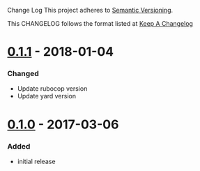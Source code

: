 Change Log
This project adheres to [Semantic Versioning](http://semver.org/).

This CHANGELOG follows the format listed at [Keep A Changelog](http://keepachangelog.com/)

# [0.1.1] - 2018-01-04
### Changed
- Update rubocop version
- Update yard version

[0.1.1]: https://github.com/ve-global/sensu-plugins-influxdb-handoff/compare/0.1.1...HEAD


# [0.1.0] - 2017-03-06
### Added
- initial release

[0.1.0]: https://github.com/ve-global/sensu-plugins-influxdb-handoff/compare/0.1.0...HEAD
